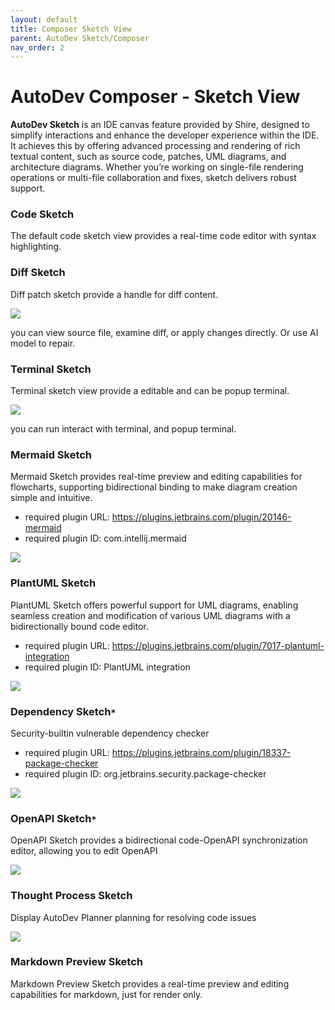 ```yaml
---
layout: default
title: Composer Sketch View
parent: AutoDev Sketch/Composer
nav_order: 2
---
```


# AutoDev Composer - Sketch View

**AutoDev Sketch** is an IDE canvas feature provided by Shire, designed to simplify interactions and enhance the developer
experience within the IDE. It achieves this by offering advanced processing and rendering of rich textual content, such
as source code, patches, UML diagrams, and architecture diagrams. Whether you’re working on single-file rendering
operations or multi-file collaboration and fixes, sketch delivers robust support.

### Code Sketch

The default code sketch view provides a real-time code editor with syntax highlighting.

### **Diff Sketch**

Diff patch sketch provide a handle for diff content.

![](https://shire.run/images/shire-sketch-diff.png)

you can view source file, examine diff, or apply changes directly. Or use AI model to repair.

### **Terminal Sketch**

Terminal sketch view provide a editable and can be popup terminal.

![](https://shire.run/images/shire-sketch-terminal.png)

you can run interact with terminal, and popup terminal.

### **Mermaid Sketch**

Mermaid Sketch provides real-time preview and editing capabilities for flowcharts, supporting bidirectional binding to
make diagram creation simple and intuitive.

- required plugin URL: https://plugins.jetbrains.com/plugin/20146-mermaid
- required plugin ID: com.intellij.mermaid

![](https://shire.run/images/shire-sketch-mermaid.png)

### **PlantUML Sketch**

PlantUML Sketch offers powerful support for UML diagrams, enabling seamless creation and modification of various UML
diagrams with a bidirectionally bound code editor.

- required plugin URL: https://plugins.jetbrains.com/plugin/7017-plantuml-integration
- required plugin ID: PlantUML integration

![](https://shire.run/images/shire-sketch-plantuml.png)

### **Dependency Sketch`*`**

Security-builtin vulnerable dependency checker        

- required plugin URL: https://plugins.jetbrains.com/plugin/18337-package-checker
- required plugin ID: org.jetbrains.security.package-checker

![](https://unitmesh.cc/auto-dev/sketch-security-dependency.png)

### **OpenAPI Sketch`*`**

OpenAPI Sketch provides a bidirectional code-OpenAPI synchronization editor, allowing you to edit OpenAPI

![](https://unitmesh.cc/auto-dev/sketch-openapi.png)

### **Thought Process Sketch**

Display AutoDev Planner planning for resolving code issues                                                

![](https://unitmesh.cc/auto-dev/autodev-plan-sketch.png) 

### **Markdown Preview Sketch**

Markdown Preview Sketch provides a real-time preview and editing capabilities for markdown, just for render only.
